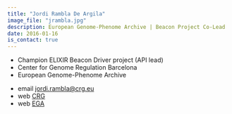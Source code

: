 ```yaml
---
title: "Jordi Rambla De Argila"
image_file: "jrambla.jpg"
description: European Genome-Phenome Archive | Beacon Project Co-Lead
date: 2016-01-16
is_contact: true
---
```


* Champion ELIXIR Beacon Driver project (API lead)  
* Center for Genome Regulation Barcelona  
* European Genome-Phenome Archive  

<!--more-->

* email [jordi.rambla@crg.eu](mailto:jordi.rambla@crg.eu)  
* web [CRG](https://www.crg.eu/en/programmes-groups/ega-team)  
* web [EGA](https://ega-archive.org/about/team)
